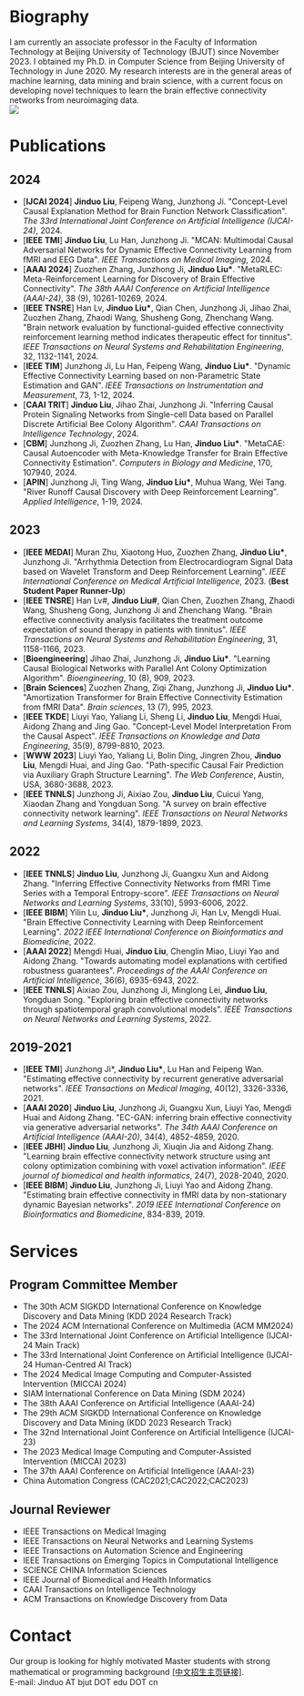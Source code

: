 
# Biography

I am currently an associate professor in the Faculty of Information Technology at Beijing University of Technology (BJUT) since November 2023. I obtained my Ph.D. in Computer Science from Beijing University of Technology in June 2020. My research interests are in the general areas of machine learning, data mining and brain science, with a current focus on developing novel techniques to learn the brain effective connectivity networks from neuroimaging data.  
![](qrcode_for_gh_0d3e241c6f10_258.jpg)

# Publications

## 2024
  * [__IJCAI 2024__] __Jinduo Liu__, Feipeng Wang, Junzhong Ji. "Concept-Level Causal Explanation Method for Brain Function Network Classification". _The 33rd International Joint Conference on Artificial Intelligence (IJCAI-24)_, 2024.
  * [__IEEE TMI__] __Jinduo Liu__, Lu Han, Junzhong Ji. "MCAN: Multimodal Causal Adversarial Networks for Dynamic Effective Connectivity Learning from fMRI and EEG Data". _IEEE Transactions on Medical Imaging_, 2024.
  * [__AAAI 2024__] Zuozhen Zhang, Junzhong Ji, __Jinduo Liu*__. "MetaRLEC: Meta-Reinforcement Learning for Discovery of Brain Effective Connectivity". _The 38th AAAI Conference on Artificial Intelligence (AAAI-24)_, 38 (9), 10261-10269, 2024.
  * [__IEEE TNSRE__] Han Lv, __Jinduo Liu*__, Qian Chen, Junzhong Ji, Jihao Zhai, Zuozhen Zhang, Zhaodi Wang, Shusheng Gong, Zhenchang Wang. "Brain network evaluation by functional-guided effective connectivity reinforcement learning method indicates therapeutic effect for tinnitus". _IEEE Transactions on Neural Systems and Rehabilitation Engineering_, 32, 1132-1141, 2024.
  * [__IEEE TIM__] Junzhong Ji, Lu Han, Feipeng Wang, __Jinduo Liu*__. "Dynamic Effective Connectivity Learning based on non-Parametric State Estimation and GAN". _IEEE Transactions on Instrumentation and Measurement_, 73, 1-12, 2024.
  * [__CAAI TRIT__] __Jinduo Liu__, Jihao Zhai, Junzhong Ji. "Inferring Causal Protein Signaling Networks from Single-cell Data based on Parallel Discrete Artificial Bee Colony Algorithm". _CAAI Transactions on Intelligence Technology_, 2024.
  * [__CBM__] Junzhong Ji, Zuozhen Zhang, Lu Han, __Jinduo Liu*__. "MetaCAE: Causal Autoencoder with Meta-Knowledge Transfer for Brain Effective Connectivity Estimation". _Computers in Biology and Medicine_, 170, 107940, 2024.
  * [__APIN__] Junzhong Ji, Ting Wang, __Jinduo Liu*__, Muhua Wang, Wei Tang. "River Runoff Causal Discovery with Deep Reinforcement Learning". _Applied Intelligence_, 1-19, 2024.

## 2023
  * [__IEEE MEDAI__] Muran Zhu, Xiaotong Huo, Zuozhen Zhang, __Jinduo Liu*__, Junzhong Ji. "Arrhythmia Detection from Electrocardiogram Signal Data based on Wavelet Transform and Deep Reinforcement Learning". _IEEE International Conference on Medical Artificial Intelligence_, 2023. (__Best Student Paper Runner-Up__)
  * [__IEEE TNSRE__] Han Lv#, __Jinduo Liu#__, Qian Chen, Zuozhen Zhang, Zhaodi Wang, Shusheng Gong, Junzhong Ji and Zhenchang Wang. "Brain effective connectivity analysis facilitates the treatment outcome expectation of sound therapy in patients with tinnitus". _IEEE Transactions on Neural Systems and Rehabilitation Engineering_, 31, 1158-1166, 2023.
  * [__Bioengineering__] Jihao Zhai, Junzhong Ji, __Jinduo Liu*__. "Learning Causal Biological Networks with Parallel Ant Colony Optimization Algorithm". _Bioengineering_, 10 (8), 909, 2023.
  * [__Brain Sciences__] Zuozhen Zhang, Ziqi Zhang, Junzhong Ji, __Jinduo Liu*__. "Amortization Transformer for Brain Effective Connectivity Estimation from fMRI Data". _Brain sciences_, 13 (7), 995, 2023.
  * [__IEEE TKDE__] Liuyi Yao, Yaliang Li, Sheng Li, __Jinduo Liu__, Mengdi Huai, Aidong Zhang and Jing Gao. "Concept-Level Model Interpretation From the Causal Aspect". _IEEE Transactions on Knowledge and Data Engineering_, 35(9), 8799-8810, 2023. 
  * [__WWW 2023__] Liuyi Yao, Yaliang Li, Bolin Ding, Jingren Zhou, __Jinduo Liu__, Mengdi Huai, and Jing Gao. "Path-specific Causal Fair Prediction via Auxiliary Graph Structure Learning". _The Web Conference_, Austin, USA, 3680-3688, 2023.
  * [__IEEE TNNLS__] Junzhong Ji, Aixiao Zou, __Jinduo Liu__, Cuicui Yang, Xiaodan Zhang and Yongduan Song. "A survey on brain effective connectivity network learning". _IEEE Transactions on Neural Networks and Learning Systems_, 34(4), 1879-1899, 2023.

## 2022
  * [__IEEE TNNLS__] __Jinduo Liu__, Junzhong Ji, Guangxu Xun and Aidong Zhang. "Inferring Effective Connectivity Networks from fMRI Time Series with a Temporal Entropy-score". _IEEE Transactions on Neural Networks and Learning Systems_, 33(10), 5993-6006, 2022.  
  * [__IEEE BIBM__] Yilin Lu, __Jinduo Liu*__, Junzhong Ji, Han Lv, Mengdi Huai. "Brain Effective Connectivity Learning with Deep Reinforcement Learning". _2022 IEEE International Conference on Bioinformatics and Biomedicine_, 2022.
  * [__AAAI 2022__] Mengdi Huai, __Jinduo Liu__, Chenglin Miao, Liuyi Yao and Aidong Zhang. "Towards automating model explanations with certified robustness guarantees". _Proceedings of the AAAI Conference on Artificial Intelligence_, 36(6), 6935-6943, 2022. 
  * [__IEEE TNNLS__] Aixiao Zou, Junzhong Ji, Minglong Lei, __Jinduo Liu__, Yongduan Song. "Exploring brain effective connectivity networks through spatiotemporal graph convolutional models". _IEEE Transactions on Neural Networks and Learning Systems_, 2022.  

## 2019-2021
  * [__IEEE TMI__] Junzhong Ji*, __Jinduo Liu*__, Lu Han and Feipeng Wan. "Estimating effective connectivity by recurrent generative adversarial networks". _IEEE Transactions on Medical Imaging_, 40(12), 3326-3336, 2021.  
  * [__AAAI 2020__] __Jinduo Liu__, Junzhong Ji, Guangxu Xun, Liuyi Yao, Mengdi Huai and Aidong Zhang. "EC-GAN: inferring brain effective connectivity via generative adversarial networks". _The 34th AAAI Conference on Artificial Intelligence (AAAI-20)_, 34(4), 4852-4859, 2020.   
  * [__IEEE JBHI__] __Jinduo Liu__, Junzhong Ji, Xiuqin Jia and Aidong Zhang. "Learning brain effective connectivity network structure using ant colony optimization combining with voxel activation information". _IEEE journal of biomedical and health informatics_, 24(7), 2028-2040, 2020.
  * [__IEEE BIBM__] __Jinduo Liu__, Junzhong Ji, Liuyi Yao and Aidong Zhang. "Estimating brain effective connectivity in fMRI data by non-stationary dynamic Bayesian networks". _2019 IEEE International Conference on Bioinformatics and Biomedicine_, 834-839, 2019. 

     
# Services
## Program Committee Member
 * The 30th ACM SIGKDD International Conference on Knowledge Discovery and Data Mining (KDD 2024 Research Track)
 * The 2024 ACM International Conference on Multimedia (ACM MM2024)
 * The 33rd International Joint Conference on Artificial Intelligence (IJCAI-24 Main Track)
 * The 33rd International Joint Conference on Artificial Intelligence (IJCAI-24 Human-Centred AI Track)
 * The 2024 Medical Image Computing and Computer-Assisted Intervention (MICCAI 2024) 
 * SIAM International Conference on Data Mining (SDM 2024)
 * The 38th AAAI Conference on Artificial Intelligence (AAAI-24)
 * The 29th ACM SIGKDD International Conference on Knowledge Discovery and Data Mining (KDD 2023 Research Track)
 * The 32nd International Joint Conference on Artificial Intelligence (IJCAI-23)
 * The 2023 Medical Image Computing and Computer-Assisted Intervention (MICCAI 2023) 
 * The 37th AAAI Conference on Artificial Intelligence (AAAI-23)
 * China Automation Congress (CAC2021;CAC2022;CAC2023)
    
## Journal Reviewer
 * IEEE Transactions on Medical Imaging
 * IEEE Transactions on Neural Networks and Learning Systems
 * IEEE Transactions on Automation Science and Engineering
 * IEEE Transactions on Emerging Topics in Computational Intelligence
 * SCIENCE CHINA Information Sciences
 * IEEE Journal of Biomedical and Health Informatics
 * CAAI Transactions on Intelligence Technology
 * ACM Transactions on Knowledge Discovery from Data
  
# Contact  
Our group is looking for highly motivated Master students with strong mathematical or programming background [[中文招生主页链接]](https://yanzhao.bjut.edu.cn/info/1182/4924.htm).  
E-mail: Jinduo AT bjut DOT edu DOT cn 

